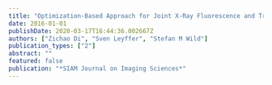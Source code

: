 ```yaml
---
title: "Optimization-Based Approach for Joint X-Ray Fluorescence and Transmission Tomographic Inversion"
date: 2016-01-01
publishDate: 2020-03-17T16:44:36.002667Z
authors: ["Zichao Di", "Sven Leyffer", "Stefan M Wild"]
publication_types: ["2"]
abstract: ""
featured: false
publication: "*SIAM Journal on Imaging Sciences*"
---
```


